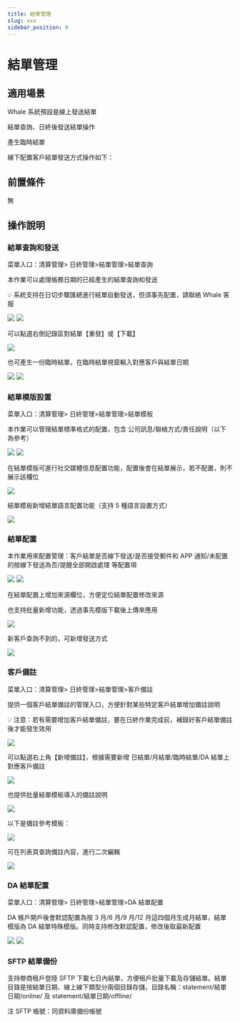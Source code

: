 ```yaml
---
title: 結單管理
slug: xxx
sidebar_position: 0
---
```



# 結單管理

## 適用場景

Whale 系統預設是線上發送結單

結單查詢、日終後發送結單操作

產生臨時結單

線下配置客戶結單發送方式操作如下：

## 前置條件

無

## 操作說明

### 結單查詢和發送

菜單入口：清算管理&gt; 日終管理&gt;結單管理&gt;結單查詢

本作業可以處理帳務日期的已經產生的結單查詢和發送

<div class="callout callout-bg-2 callout-border-2">
<p>💡 系統支持在日切步驟匯總進行結單自動發送，但須事先配置，請聯絡 Whale 客服</p>
</div>

<img src="/assets/YjXLb40nrorBAGxR3efcticInUd.png"/>

<img src="/assets/FO6bbTetzoZiUNxdO3nchwXSnuf.png"/>

可以點選右側記錄區對結單【重發】或【下載】

<img src="/assets/VUvBbz1tkoImKAxMA6dcNYZOnue.png"/>

也可產生一份臨時結單，在臨時結單視窗輸入對應客戶與結單日期

<img src="/assets/Wd4lbHcFSoa7xbx1qMDcTvwpnu9.png"/>

<img src="/assets/FpXcbk4vjoKlJkxYzSvcVAznn0z.png"/>

### 結單模版設置

菜單入口：清算管理&gt; 日終管理&gt;結單管理&gt;結單模板 

本作業可以管理結單標準格式的配置，包含 公司訊息/聯絡方式/責任說明（以下為參考）

<img src="/assets/AKc5bNxT5ocivxxDVWhc3CoznUe.png"/>

<img src="/assets/GPdebPeeToG1lQxpmCxcS00bnwh.png"/>

在結單模版可進行社交媒體信息配置功能，配置後會在結單展示，若不配置，則不展示該欄位

<img src="/assets/TsylbrsvtoF8UJxSdAucrXeDnje.png"/>

結單模板新增結單語言配置功能（支持 5 種語言設置方式）

<img src="/assets/IwD9bE4h4oYmW5xDAdScOm0bnuh.png"/>

### 結單配置

本作業用來配置管理：客戶結單是否線下發送/是否接受郵件和 APP 通知/未配置的按線下發送為否/提醒全部開啟處理 等配置項

<img src="/assets/UU0LbjWDKo9NYLx954Yckytnnpd.png"/>

<img src="/assets/G7Y9bTjfBog4SAxJvAic22Bbnvb.png"/>

在結單配置上增加來源欄位，方便定位結單配置修改來源

也支持批量新增功能，透過事先模版下載後上傳來應用

<img src="/assets/KSNHbjERrorON6xgPQtcVJ6CnAc.png"/>

新客戶查詢不到的，可新增發送方式

<img src="/assets/VmPVbRuTNo3st9xe4SGcwgKynnc.png"/>

### 客戶備註

菜單入口：清算管理&gt; 日終管理&gt;結單管理&gt;客戶備註

提供一個客戶結單備註的管理入口，方便針對某些特定客戶結單增加備註說明

<div class="callout callout-bg-2 callout-border-2">
<p>💡 注意：若有需要增加客戶結單備註，要在日終作業完成前，補錄好客戶結單備註後才能發生效用</p>
</div>

<img src="/assets/SeDDbdMmWoCS61x6OpTcxlw1n3c.png"/>

可以點選右上角【新增備註】，根據需要新增 日結單/月結單/臨時結單/DA 結單上對應客戶備註

<img src="/assets/XQ6fbA0bqoMX1xxTyZjcCBrfnUe.png"/>

也提供批量結單模板導入的備註說明

<img src="/assets/XAn2blTUToQ4E2x02Klcz6Wnnof.png"/>

以下是備註參考模板：

<img src="/assets/E4x5bGIb4os3tuxdaAacnkTmn1b.png"/>

可在列表頁查詢備註內容，進行二次編輯

<img src="/assets/FSrsbCQfeoQEZMxWjuVc6JCCnq4.png"/>

### DA 結單配置

菜單入口：清算管理&gt; 日終管理&gt;結單管理&gt;DA 結單配置

DA 帳戶開戶後會默認配置為按 3 月/6 月/9 月/12 月這四個月生成月結單，結單模版為 DA 結單特殊模版。同時支持修改默認配置，修改後取最新配置

<img src="/assets/MC4rbxK1Po3haxxVb4Sc7pxvnab.png"/>

<img src="/assets/IOHjbVdYWompK3xXff6cp8H1nJe.png"/>

### SFTP 結單備份

支持劵商租戶登陸 SFTP 下載七日內結單，方便租戶批量下載及存儲結單。結單目錄是按結單日期、線上線下類型分兩個目錄存儲，目錄名稱：statement/結單日期/online/ 及 statement/結單日期/offline/ 

注 SFTP 帳號：同資料庫備份帳號

